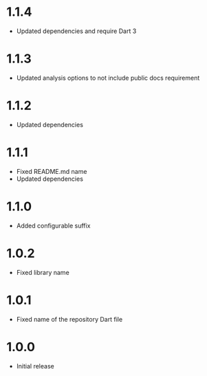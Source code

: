 # 1.1.4

- Updated dependencies and require Dart 3

# 1.1.3

- Updated analysis options to not include public docs requirement

# 1.1.2

- Updated dependencies

# 1.1.1

- Fixed README.md name
- Updated dependencies

# 1.1.0

- Added configurable suffix

# 1.0.2

- Fixed library name

# 1.0.1

- Fixed name of the repository Dart file

# 1.0.0

- Initial release
